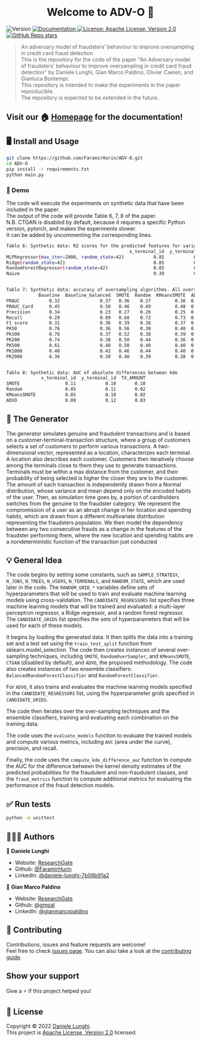 <h1 align="center">Welcome to ADV-O 👋</h1>
<p>
  <img alt="Version" src="https://img.shields.io/badge/version-0.2.0-blue.svg?cacheSeconds=2592000" />
  <a href="docs" target="_blank">
    <img alt="Documentation" src="https://img.shields.io/badge/documentation-yes-brightgreen.svg" />
  </a>
  <a href="https://opensource.org/licenses/Apache-2.0" target="_blank">
    <img alt="License: Apache License, Version 2.0" src="https://img.shields.io/badge/license-Apache%202-blue" /
  </a>
  <a href="https://github.com/FaramirHurin/ADV-O" target="_blank">
    <img alt="GitHub Repo stars" src="https://img.shields.io/github/stars/FaramirHurin/ADV-O?style=social">
  </a>
   

  
<!--
  <a href="https://codecov.io/gh/kefranabg/readme-md-generator">
    <img src="https://codecov.io/gh/kefranabg/readme-md-generator/branch/master/graph/badge.svg" />
  </a>
-->
</p>

> An adversary model of fraudsters’ behaviour to improve oversampling in credit card fraud detection <br>
This is the repository for the code of the paper "An Adversary model of fraudsters’ behaviour to improve oversampling in credit card fraud detection" by Daniele Lunghi, Gian Marco Paldino, Olivier Caelen, and Gianluca Bontempi. <br>
This repository is intended to make the experiments in the paper reproducible. <br>
The repository is expected to be extended in the future. <br>


## Visit our 🏠 [Homepage](https://FaramirHurin.github.io/ADV-O/) for the documentation!


## 🖥️ Install and Usage

```sh
git clone https://github.com/FaramirHurin/ADV-O.git
cd ADV-O
pip install -r requirements.txt
python main.py
```

### 🦾 Demo

The code will execute the experiments on synthetic data that have been included in the paper. <br>
The output of the code will provide Table 6, 7, 8 of the paper. <br>
N.B. CTGAN is disabled by default, because it requires a specific Python version, pytorch, and makes the experiments slower.<br>
It can be added by uncommenting the corresponding lines. <br>
```sh
Table 6: Synthetic data: R2 scores for the predicted features for various regressors.
                                              x_terminal_id  y_terminal_id  TX_AMOUNT
MLPRegressor(max_iter=2000, random_state=42)           0.85           0.59       0.94
Ridge(random_state=42)                                 0.85           0.58       0.93
RandomForestRegressor(random_state=42)                 0.85           0.59       0.90
Naive                                                  0.39           0.54       0.91


Table 7: Synthetic data: accuracy of oversampling algorithms. All oversampling algorithms have been tested using a Balanced Random Forest. No oversampling has been tested with a classic Random Forest ('Baseline'),  and a Balanced Random Forest ('Baseline balanced').
            Baseline  Baseline_balanced  SMOTE  Random  KMeansSMOTE  ADVO
PRAUC           0.32               0.37   0.36    0.37         0.36  0.37
PRAUC_Card      0.45               0.50   0.46    0.49         0.48  0.48
Precision       0.34               0.23   0.27    0.26         0.25  0.27
Recall          0.29               0.89   0.68    0.72         0.73  0.69
F1 score        0.31               0.36   0.39    0.38         0.37  0.39
PK50            0.76               0.36   0.56    0.30         0.40  0.42
PK100           0.78               0.37   0.52    0.38         0.39  0.45
PK200           0.74               0.38   0.50    0.44         0.36  0.55
PK500           0.61               0.40   0.50    0.40         0.40  0.55
PK1000          0.48               0.42   0.46    0.44         0.40  0.48
PK2000          0.36               0.38   0.40    0.39         0.38  0.41


Table 8: Synthetic data: AUC of absolute differences between kde
             x_terminal_id  y_terminal_id  TX_AMOUNT
SMOTE                 0.11           0.10       0.18
Random                0.05           0.11       0.02
KMeansSMOTE           0.05           0.10       0.02
ADVO                  0.09           0.12       0.03
```
## 🧠 The Generator
The generator simulates genuine and fraudulent transactions and is based on a customer-terminal-transaction structure, where a group of customers selects a set of customers to perform various transactions. A two-dimensional vector, represented as a location, characterizes each terminal. A location also describes each customer.
Customers then iteratively choose among the terminals close to them they use to generate transactions. Terminals must be within a max distance from the customer, and their probability of being selected is higher the closer they are to the customer. The amount of each transaction is independently drawn from a Normal distribution, whose variance and mean depend only on the encoded habits of the user. 
Then, as simulation time goes by, a portion of cardholders switches from the genuine to the fraudster category. 
We represent the compromission of a user as an abrupt change in her location and spending habits, which are drawn from a different multivariate distribution representing the fraudsters population.
We then model the dependency between any two consecutive frauds as a change in the features of the fraudster performing them, where the new location and spending habits are a nondeterministic function of the transaction just conducted
  
## 💡 General Idea
The code begins by setting some constants, such as `SAMPLE_STRATEGY`, `N_JOBS`, `N_TREES`, `N_USERS`, `N_TERMINALS`, and `RANDOM_STATE`, which are used later in the code. The `RANDOM_GRID_*` variables define sets of hyperparameters that will be used to train and evaluate machine learning models using cross-validation. The `CANDIDATE_REGRESSORS` list specifies three machine learning models that will be trained and evaluated: a multi-layer perceptron regressor, a Ridge regressor, and a random forest regressor. The `CANDIDATE_GRIDS` list specifies the sets of hyperparameters that will be used for each of these models.

It begins by loading the generated data. It then splits the data into a training set and a test set using the `train_test_split` function from sklearn.model_selection. The code then creates instances of several over-sampling techniques, including `SMOTE`, `RandomOverSampler`, and `KMeansSMOTE`, `CTGAN` (disabled by default), and `ADVO`, the proposed methodology. The code also creates instances of two ensemble classifiers: `BalancedRandomForestClassifier` and `RandomForestClassifier`.

For `ADVO`, it also trains and evaluates the machine learning models specified in the `CANDIDATE_REGRESSORS` list, using the hyperparameter grids specified in `CANDIDATE_GRIDS`. 

The code then iterates over the over-sampling techniques and the ensemble classifiers, training and evaluating each combination on the training data.

The code uses the `evaluate_models` function to evaluate the trained models and compute various metrics, including `AUC` (area under the curve), precision, and recall.

Finally, the code uses the `compute_kde_difference_auc` function to compute the AUC for the difference between the kernel density estimates of the predicted probabilities for the fraudulent and non-fraudulent classes, and the `fraud_metrics` function to compute additional metrics for evaluating the performance of the fraud detection models.



## ✅ Run tests

```sh
python -m unittest
```

## 👩🏻‍💻 Authors

👤 **Daniele Lunghi**

* Website: [ResearchGate](https://www.researchgate.net/profile/Daniele-Lunghi)
* Github: [@FaramirHurin](https://github.com/FaramirHurin)
* LinkedIn: [@daniele-lunghi-7b06b91a2](https://linkedin.com/in/daniele-lunghi-7b06b91a2)

👤 **Gian Marco Paldino**

* Website: [ResearchGate](https://www.researchgate.net/profile/Gian-Marco-Paldino-2)
* Github: [@gmpal](https://github.com/gmpal)
* LinkedIn: [@gianmarcopaldino](https://linkedin.com/in/gianmarcopaldino)


## 🤝 Contributing

Contributions, issues and feature requests are welcome!<br />Feel free to check [issues page](https://github.com/FaramirHurin/ADV-O/issues). You can also take a look at the [contributing guide](https://github.com/FaramirHurin/ADV-O/blob/main/contributing.rst).

## Show your support

Give a ⭐️ if this project helped you!

## 📝 License

Copyright © 2022 [Daniele Lunghi](https://github.com/FaramirHurin).<br />
This project is [Apache License, Version 2.0](https://opensource.org/licenses/Apache-2.0) licensed.
